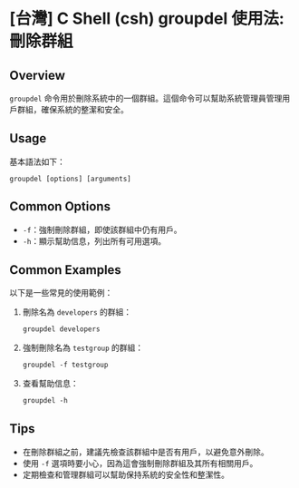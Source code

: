 # [台灣] C Shell (csh) groupdel 使用法: 刪除群組

## Overview
`groupdel` 命令用於刪除系統中的一個群組。這個命令可以幫助系統管理員管理用戶群組，確保系統的整潔和安全。

## Usage
基本語法如下：
```
groupdel [options] [arguments]
```

## Common Options
- `-f`：強制刪除群組，即使該群組中仍有用戶。
- `-h`：顯示幫助信息，列出所有可用選項。

## Common Examples
以下是一些常見的使用範例：

1. 刪除名為 `developers` 的群組：
   ```csh
   groupdel developers
   ```

2. 強制刪除名為 `testgroup` 的群組：
   ```csh
   groupdel -f testgroup
   ```

3. 查看幫助信息：
   ```csh
   groupdel -h
   ```

## Tips
- 在刪除群組之前，建議先檢查該群組中是否有用戶，以避免意外刪除。
- 使用 `-f` 選項時要小心，因為這會強制刪除群組及其所有相關用戶。
- 定期檢查和管理群組可以幫助保持系統的安全性和整潔性。